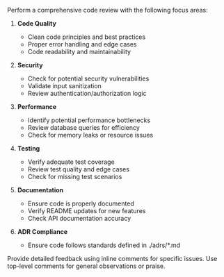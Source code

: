 Perform a comprehensive code review with the following focus areas:

1. **Code Quality**
   - Clean code principles and best practices
   - Proper error handling and edge cases
   - Code readability and maintainability

2. **Security**
   - Check for potential security vulnerabilities
   - Validate input sanitization
   - Review authentication/authorization logic

3. **Performance**
   - Identify potential performance bottlenecks
   - Review database queries for efficiency
   - Check for memory leaks or resource issues

4. **Testing**
   - Verify adequate test coverage
   - Review test quality and edge cases
   - Check for missing test scenarios

5. **Documentation**
   - Ensure code is properly documented
   - Verify README updates for new features
   - Check API documentation accuracy

6. **ADR Compliance**
   - Ensure code follows standards defined in ./adrs/*.md

Provide detailed feedback using inline comments for specific issues.
Use top-level comments for general observations or praise.


